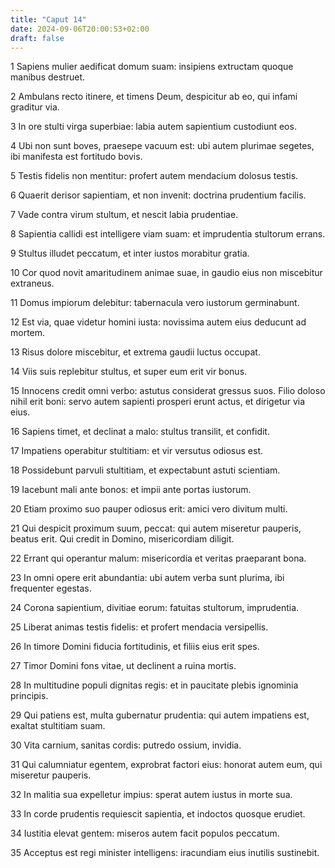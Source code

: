 ```yaml
---
title: "Caput 14"
date: 2024-09-06T20:00:53+02:00
draft: false
---
```



1 Sapiens mulier aedificat domum suam: insipiens extructam quoque manibus destruet.

2 Ambulans recto itinere, et timens Deum, despicitur ab eo, qui infami graditur via.

3 In ore stulti virga superbiae: labia autem sapientium custodiunt eos.

4 Ubi non sunt boves, praesepe vacuum est: ubi autem plurimae segetes, ibi manifesta est fortitudo bovis.

5 Testis fidelis non mentitur: profert autem mendacium dolosus testis.

6 Quaerit derisor sapientiam, et non invenit: doctrina prudentium facilis.

7 Vade contra virum stultum, et nescit labia prudentiae.

8 Sapientia callidi est intelligere viam suam: et imprudentia stultorum errans.

9 Stultus illudet peccatum, et inter iustos morabitur gratia.

10 Cor quod novit amaritudinem animae suae, in gaudio eius non miscebitur extraneus.

11 Domus impiorum delebitur: tabernacula vero iustorum germinabunt.

12 Est via, quae videtur homini iusta: novissima autem eius deducunt ad mortem.

13 Risus dolore miscebitur, et extrema gaudii luctus occupat.

14 Viis suis replebitur stultus, et super eum erit vir bonus.

15 Innocens credit omni verbo: astutus considerat gressus suos. Filio doloso nihil erit boni: servo autem sapienti prosperi erunt actus, et dirigetur via eius.

16 Sapiens timet, et declinat a malo: stultus transilit, et confidit.

17 Impatiens operabitur stultitiam: et vir versutus odiosus est.

18 Possidebunt parvuli stultitiam, et expectabunt astuti scientiam.

19 Iacebunt mali ante bonos: et impii ante portas iustorum.

20 Etiam proximo suo pauper odiosus erit: amici vero divitum multi.

21 Qui despicit proximum suum, peccat: qui autem miseretur pauperis, beatus erit. Qui credit in Domino, misericordiam diligit.

22 Errant qui operantur malum: misericordia et veritas praeparant bona.

23 In omni opere erit abundantia: ubi autem verba sunt plurima, ibi frequenter egestas.

24 Corona sapientium, divitiae eorum: fatuitas stultorum, imprudentia.

25 Liberat animas testis fidelis: et profert mendacia versipellis.

26 In timore Domini fiducia fortitudinis, et filiis eius erit spes.

27 Timor Domini fons vitae, ut declinent a ruina mortis.

28 In multitudine populi dignitas regis: et in paucitate plebis ignominia principis.

29 Qui patiens est, multa gubernatur prudentia: qui autem impatiens est, exaltat stultitiam suam.

30 Vita carnium, sanitas cordis: putredo ossium, invidia.

31 Qui calumniatur egentem, exprobrat factori eius: honorat autem eum, qui miseretur pauperis.

32 In malitia sua expelletur impius: sperat autem iustus in morte sua.

33 In corde prudentis requiescit sapientia, et indoctos quosque erudiet.

34 Iustitia elevat gentem: miseros autem facit populos peccatum.

35 Acceptus est regi minister intelligens: iracundiam eius inutilis sustinebit.

